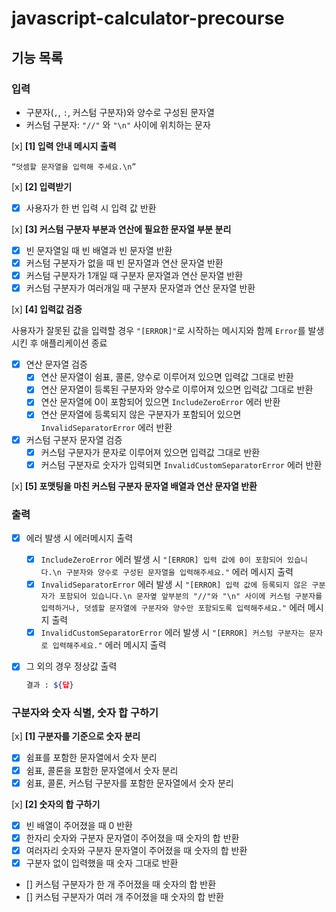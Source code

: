 # javascript-calculator-precourse

## 기능 목록

### 입력
- 구분자(`,`, `:`, 커스텀 구분자)와 양수로 구성된 문자열
- 커스텀 구분자: `"//"` 와 `"\n"` 사이에 위치하는 문자

[x] **[1] 입력 안내 메시지 출력**

`“덧셈할 문자열을 입력해 주세요.\n”`

[x] **[2] 입력받기**
- [x] 사용자가 한 번 입력 시 입력 값 반환

[x] **[3] 커스텀 구분자 부분과 연산에 필요한 문자열 부분 분리**
- [x] 빈 문자열일 때 빈 배열과 빈 문자열 반환
- [x] 커스텀 구분자가 없을 때 빈 문자열과 연산 문자열 반환
- [x] 커스텀 구분자가 1개일 때 구분자 문자열과 연산 문자열 반환
- [x] 커스텀 구분자가 여러개일 때 구분자 문자열과 연산 문자열 반환

[x] **[4] 입력값 검증**

사용자가 잘못된 값을 입력할 경우 `"[ERROR]"`로 시작하는 메시지와 함께 `Error`를 발생시킨 후 애플리케이션 종료

- [x] 연산 문자열 검증
    - [x] 연산 문자열이 쉼표, 콜론, 양수로 이루어져 있으면 입력값 그대로 반환
    - [x] 연산 문자열이 등록된 구분자와 양수로 이루어져 있으면 입력값 그대로 반환
    - [x] 연산 문자열에 0이 포함되어 있으면 `IncludeZeroError` 에러 반환
    - [x] 연산 문자열에 등록되지 않은 구분자가 포함되어 있으면 `InvalidSeparatorError` 에러 반환
- [x] 커스텀 구분자 문자열 검증
    - [x] 커스텀 구분자가 문자로 이루어져 있으면 입력값 그대로 반환
    - [x] 커스텀 구분자로 숫자가 입력되면 `InvalidCustomSeparatorError` 에러 반환

[x] **[5] 포맷팅을 마친 커스텀 구분자 문자열 배열과 연산 문자열 반환**

### 출력
- [x] 에러 발생 시 에러메시지 출력
    - [x] `IncludeZeroError` 에러 발생 시 `"[ERROR] 입력 값에 0이 포함되어 있습니다.\n 구분자와 양수로 구성된 문자열을 입력해주세요."` 에러 메시지 출력
    - [x] `InvalidSeparatorError` 에러 발생 시 `"[ERROR] 입력 값에 등록되지 않은 구분자가 포함되어 있습니다.\n 문자옆 앞부분의 "//"와 "\n" 사이에 커스텀 구분자를 입력하거나, 덧셈할 문자열에 구분자와 양수만 포함되도록 입력해주세요."` 에러 메시지 출력
    - [x] `InvalidCustomSeparatorError` 에러 발생 시 `"[ERROR] 커스텀 구분자는 문자로 입력해주세요."` 에러 메시지 출력
- [x] 그 외의 경우 정상값 출력

    ```bash
    결과 : ${답}
    ```

### 구분자와 숫자 식별, 숫자 합 구하기

[x] **[1] 구분자를 기준으로 숫자 분리**
- [x] 쉼표를 포함한 문자열에서 숫자 분리
- [x] 쉼표, 콜론을 포함한 문자열에서 숫자 분리
- [x] 쉼표, 콜론, 커스텀 구분자를 포함한 문자열에서 숫자 분리

[x] **[2] 숫자의 합 구하기**
- [x] 빈 배열이 주어졌을 때 0 반환
- [x] 한자리 숫자와 구분자 문자열이 주어졌을 때 숫자의 합 반환
- [x] 여러자리 숫자와 구분자 문자열이 주어졌을 때 숫자의 합 반환
- [x] 구분자 없이 입력했을 때 숫자 그대로 반환
- [] 커스텀 구분자가 한 개 주어졌을 때 숫자의 합 반환
- [] 커스텀 구분자가 여러 개 주어졌을 때 숫자의 합 반환